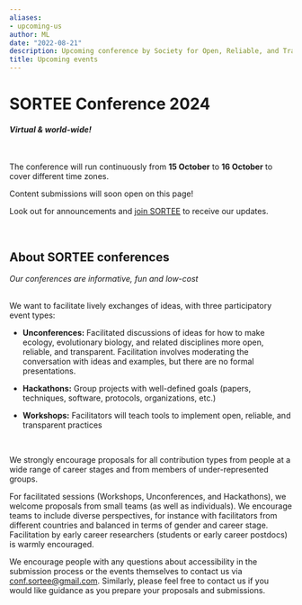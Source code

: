 ```yaml
---
aliases:
- upcoming-us
author: ML
date: "2022-08-21"
description: Upcoming conference by Society for Open, Reliable, and Transparent Ecology and Evolutionary biology (SORTEE)
title: Upcoming events
---
```


# SORTEE Conference 2024

#### *Virtual & world-wide!*  
&nbsp;

The conference will run continuously from **15 October** to **16 October** to cover different time zones.

Content submissions will soon open on this page!

Look out for announcements and [join SORTEE](https://www.sortee.org/join/) to receive our updates. 

&nbsp;

## About SORTEE conferences

*Our conferences are informative, fun and low-cost*  
&nbsp;

We want to facilitate lively exchanges of ideas, with three participatory event types:  
- **Unconferences:** Facilitated discussions of ideas for how to make ecology, evolutionary biology, and related disciplines more open, reliable, and transparent. Facilitation involves moderating the conversation with ideas and examples, but there are no formal presentations.

-   **Hackathons:** Group projects with well-defined goals (papers, techniques, software, protocols, organizations, etc.)

-   **Workshops:** Facilitators will teach tools to implement open, reliable, and transparent practices

&nbsp;

We strongly encourage proposals for all contribution types from people at a wide range of career stages and from members of under-represented groups.

For facilitated sessions (Workshops, Unconferences, and Hackathons), we welcome proposals from small teams (as well as individuals). We encourage teams to include diverse perspectives, for instance with facilitators from different countries and balanced in terms of gender and career stage. Facilitation by early career researchers (students or early career postdocs) is warmly encouraged.

We encourage people with any questions about accessibility in the submission process or the events themselves to contact us via [conf.sortee@gmail.com](mailto:conf.sortee@gmail.com). Similarly, please feel free to contact us if you would like guidance as you prepare your proposals and submissions.
